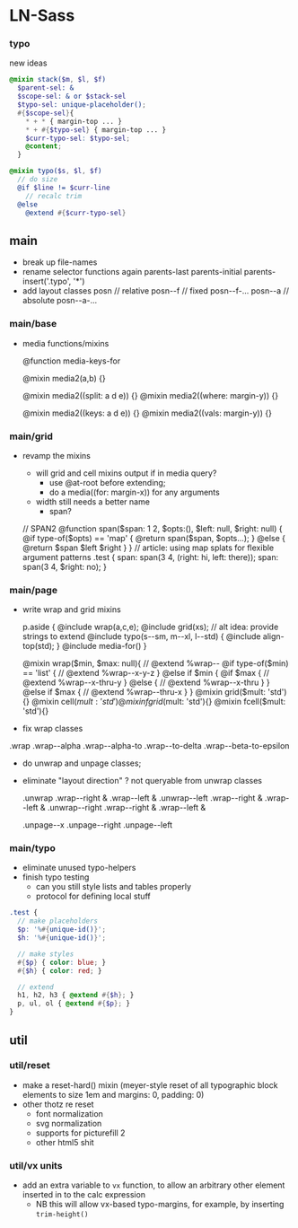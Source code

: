 # LN-Sass

### typo
new ideas

```scss
@mixin stack($m, $l, $f)
  $parent-sel: &
  $scope-sel: & or $stack-sel
  $typo-sel: unique-placeholder();
  #{$scope-sel}{
    * + * { margin-top ... }
    * + #{$typo-sel} { margin-top ... }
    $curr-typo-sel: $typo-sel;
    @content;
  }

@mixin typo($s, $l, $f)
  // do size
  @if $line != $curr-line
    // recalc trim
  @else
    @extend #{$curr-typo-sel}
  ```

## main

- break up file-names
- rename selector functions again
    parents-last
    parents-initial
    parents-insert('.typo', '*')
- add layout classes
    posn // relative
    posn--f // fixed
    posn--f-...
    posn--a // absolute
    posn--a-...

### main/base

- media functions/mixins

    @function media-keys-for

    @mixin media2(a,b) {}

    @mixin media2((split: a d e)) {}
    @mixin media2((where: margin-y)) {}

    @mixin media2((keys: a d e)) {}
    @mixin media2((vals: margin-y)) {}


### main/grid

- revamp the mixins
    - will grid and cell mixins output if in media query?
        - use @at-root before extending;
        - do a media((for: margin-x)) for any arguments
    - width still needs a better name
        - span?

    // SPAN2
    @function span($span: 1 2, $opts:(), $left: null, $right: null) {
      @if type-of($opts) == 'map' { @return span($span, $opts...); }
      @else {
        @return $span $left $right
      }
    }
    // article: using map splats for flexible argument patterns
    .test {
      span: span(3 4, (right: hi, left: there));
      span: span(3 4, $right: no);
    }


### main/page

- write wrap and grid mixins


    p.aside {
      @include wrap(a,c,e);
      @include grid(xs);
      // alt idea: provide strings to extend
      @include typo(s--sm, m--xl, l--std) {
        @include align-top(std);
      }
      @include media-for()
    }

    @mixin wrap($min, $max: null){
      // @extend %wrap--
      @if type-of($min) == 'list' {
        // @extend %wrap--x-y-z
      } @else if $min {
        @if $max {
          // @extend %wrap--x-thru-y
        } @else {
          // @extend %wrap--x-thru
        }
      } @else if $max {
       // @extend %wrap--thru-x
      }
    }
    @mixin grid($mult: 'std'){}
    @mixin cell($mult: 'std'){}
    @mixin fgrid($mult: 'std'){}
    @mixin fcell($mult: 'std'){}


- fix wrap classes

.wrap
.wrap--alpha
.wrap--alpha-to
.wrap--to-delta
.wrap--beta-to-epsilon

- do unwrap and unpage classes;
- eliminate "layout direction" ? not queryable from unwrap classes

  .unwrap
  .wrap--right &
  .wrap--left &
  .unwrap--left
  .wrap--right &
  .wrap--left &
  .unwrap--right
  .wrap--right &
  .wrap--left &

  .unpage--x
  .unpage--right
  .unpage--left

### main/typo

- eliminate unused typo-helpers
- finish typo testing
    - can you still style lists and tables properly
    - protocol for defining local stuff

```scss
.test {
  // make placeholders
  $p: '%#{unique-id()}';
  $h: '%#{unique-id()}';

  // make styles
  #{$p} { color: blue; }
  #{$h} { color: red; }

  // extend
  h1, h2, h3 { @extend #{$h}; }
  p, ul, ol { @extend #{$p}; }
}
```

## util

### util/reset

- make a reset-hard() mixin
    (meyer-style reset of all typographic block elements to size 1em and margins: 0, padding: 0)
- other thotz re reset
    - font normalization
    - svg normalization
    - supports for picturefill 2
    - other html5 shit

### util/vx units

- add an extra variable to `vx` function, to allow an arbitrary other element inserted in to the calc expression
	- NB this will allow vx-based typo-margins, for example, by inserting `trim-height()`